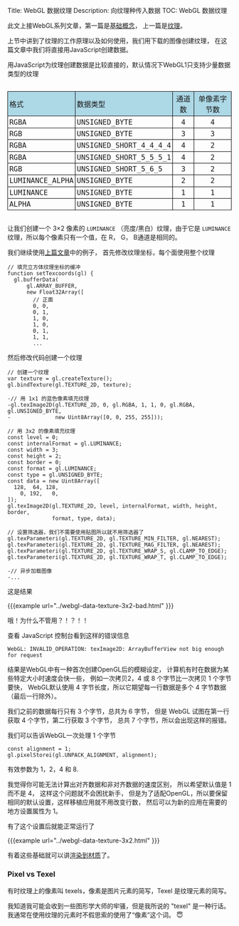 Title: WebGL 数据纹理
Description: 向纹理种传入数据
TOC: WebGL 数据纹理


此文上接WebGL系列文章，第一篇是[基础概念](webgl-fundamentals.html)，
上一篇是[纹理](webgl-3d-textures.html)。

上节中讲到了纹理的工作原理以及如何使用，我们用下载的图像创建纹理，
在这篇文章中我们将直接用JavaScript创建数据。

用JavaScript为纹理创建数据是比较直接的，默认情况下WebGL1只支持少量数据类型的纹理

<style>
.local-data {
  font-family: monospace;
  font-size: large;
  text-align: left;
  display: inline-block;
}
.local-data thead {
  background: lightblue;
}
.local-data td {
  border: 1px solid black;
  padding: 0.2em;
}
.local-data td:nth-child(3),
.local-data td:nth-child(4) {
  text-align: center;
}
</style>
<div class="webgl_center">
  <table class="local-data">
    <thead>
      <tr><td>格式</td><td>数据类型</td><td>通道数</td><td>单像素字节数</td></tr>
    </thead>
    <tbody>
      <tr><td>RGBA</td><td>UNSIGNED_BYTE</td><td>4</td><td>4</td></tr>
      <tr><td>RGB</td><td>UNSIGNED_BYTE</td><td>3</td><td>3</td></tr>
      <tr><td>RGBA</td><td>UNSIGNED_SHORT_4_4_4_4</td><td>4</td><td>2</td></tr>
      <tr><td>RGBA</td><td>UNSIGNED_SHORT_5_5_5_1</td><td>4</td><td>2</td></tr>
      <tr><td>RGB</td><td>UNSIGNED_SHORT_5_6_5</td><td>3</td><td>2</td></tr>
      <tr><td>LUMINANCE_ALPHA</td><td>UNSIGNED_BYTE</td><td>2</td><td>2</td></tr>
      <tr><td>LUMINANCE</td><td>UNSIGNED_BYTE</td><td>1</td><td>1</td></tr>
      <tr><td>ALPHA</td><td>UNSIGNED_BYTE</td><td>1</td><td>1</td></tr>
    </tbody>
  </table>
</div>

让我们创建一个 3×2 像素的 `LUMINANCE` （亮度/黑白）纹理，由于它是 `LUMINANCE`
纹理，所以每个像素只有一个值，在 R， G， B通道是相同的。

我们继续使用[上篇文章](webgl-3d-textures.html)中的例子，
首先修改纹理坐标，每个面使用整个纹理

```
// 填充立方体纹理坐标的缓冲
function setTexcoords(gl) {
  gl.bufferData(
      gl.ARRAY_BUFFER,
      new Float32Array([
        // 正面
        0, 0,
        0, 1,
        1, 0,
        1, 0,
        0, 1,
        1, 1,
        ...
```

然后修改代码创建一个纹理

```
// 创建一个纹理
var texture = gl.createTexture();
gl.bindTexture(gl.TEXTURE_2D, texture);

-// 用 1x1 的蓝色像素填充纹理
-gl.texImage2D(gl.TEXTURE_2D, 0, gl.RGBA, 1, 1, 0, gl.RGBA, gl.UNSIGNED_BYTE,
-              new Uint8Array([0, 0, 255, 255]));

// 用 3x2 的像素填充纹理
const level = 0;
const internalFormat = gl.LUMINANCE;
const width = 3;
const height = 2;
const border = 0;
const format = gl.LUMINANCE;
const type = gl.UNSIGNED_BYTE;
const data = new Uint8Array([
  128,  64, 128,
    0, 192,   0,
]);
gl.texImage2D(gl.TEXTURE_2D, level, internalFormat, width, height, border,
              format, type, data);

// 设置筛选器，我们不需要使用贴图所以就不用筛选器了
gl.texParameteri(gl.TEXTURE_2D, gl.TEXTURE_MIN_FILTER, gl.NEAREST);
gl.texParameteri(gl.TEXTURE_2D, gl.TEXTURE_MAG_FILTER, gl.NEAREST);
gl.texParameteri(gl.TEXTURE_2D, gl.TEXTURE_WRAP_S, gl.CLAMP_TO_EDGE);
gl.texParameteri(gl.TEXTURE_2D, gl.TEXTURE_WRAP_T, gl.CLAMP_TO_EDGE);

-// 异步加载图像
-...
```

这是结果

{{{example url="../webgl-data-texture-3x2-bad.html" }}}

哦！为什么不管用？！？！！

查看 JavaScript 控制台看到这样的错误信息

```
WebGL: INVALID_OPERATION: texImage2D: ArrayBufferView not big enough for request
```
结果是WebGL中有一种首次创建OpenGL后的模糊设定，
计算机有时在数据为某些特定大小时速度会快一些，
例如一次拷贝2，4 或 8 个字节比一次拷贝 1 个字节要快，
WebGL默认使用 4 字节长度，所以它期望每一行数据是多个 4 字节数据（最后一行除外）。

我们之前的数据每行只有 3 个字节，总共为 6 字节，
但是 WebGL 试图在第一行获取 4 个字节，第二行获取 3 个字节，
总共 7 个字节，所以会出现这样的报错。

我们可以告诉WebGL一次处理 1 个字节

    const alignment = 1;
    gl.pixelStorei(gl.UNPACK_ALIGNMENT, alignment);

有效参数为 1，2，4 和 8.

我觉得你可能无法计算出对齐数据和非对齐数据的速度区别，
所以希望默认值是 1 而不是 4， 这样这个问题就不会困扰新手，
但是为了适配OpenGL，所以要保留相同的默认设置，这样移植应用就不用改变行数，
然后可以为新的应用在需要的地方设置属性为 1。

有了这个设置后就能正常运行了

{{{example url="../webgl-data-texture-3x2.html" }}}

有着这些基础就可以讲[渲染到材质](webgl-render-to-texture.html)了。

<div class="webgl_bottombar">
<h3>Pixel vs Texel</h3>
<p>有时纹理上的像素叫 texels，像素是图片元素的简写，Texel 是纹理元素的简写。
</p>
<p>我知道我可能会收到一些图形学大师的牢骚，但是我所说的 "texel" 是一种行话。
我通常在使用纹理的元素时不假思索的使用了“像素”这个词。 &#x1f607;
</p>
</div>



